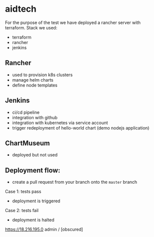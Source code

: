 # aidtech

For the purpose of the test we have deployed a rancher server with terraform. 
Stack we used:
* terraform
* rancher
* jenkins

## Rancher
* used to provision k8s clusters
* manage helm charts
* define node templates

## Jenkins
* ci/cd pipeline
* integration with github
* integration with kubernetes via service account
* trigger redeployment of hello-world chart (demo nodejs application)

## ChartMuseum
* deployed but not used

## Deployment flow:
* create a pull request from your branch onto the `master` branch

Case 1: tests pass
* deployment is triggered

Case 2: tests fail
* deployment is halted


https://18.216.195.0
admin / [obscured]
